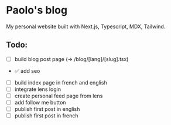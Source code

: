 # Paolo's blog

My personal website built with Next.js, Typescript, MDX, Tailwind.

## Todo:

- [ ] build blog post page (-> /blog/[lang]/[slug].tsx)
- ✅ add seo
- [ ] build index page in french and english
- [ ] integrate lens login
- [ ] create personal feed page from lens
- [ ] add follow me button
- [ ] publish first post in english
- [ ] publish first post in french
